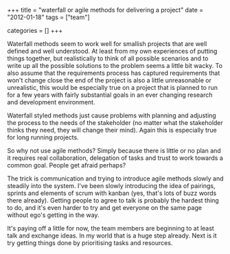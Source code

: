 +++
title = "waterfall or agile methods for delivering a project"
date = "2012-01-18"
tags = ["team"]

categories = []
+++

Waterfall methods seem to work well for smallish projects that are
well defined and well understood. At least from my own experiences of
putting things together, but realistically to think of all possible
scenarios and to write up all the possible solutions to the problem
seems a little bit wacky. To also assume that the requirements process
has captured requirements that won't change close the end of the
project is also a little unreasonable or unrealistic, this would be
especially true on a project that is planned to run for a few years
with fairly substantial goals in an ever changing research and
development environment.

Waterfall styled methods just cause problems with planning and
adjusting the process to the needs of the stakeholder (no matter what
the stakeholder thinks they need, they will change their mind). Again
this is especially true for long running projects.

So why not use agile methods? Simply because there is little or no
plan and it requires real collaboration, delegation of tasks and
trust to work towards a common goal. People get afraid perhaps?

The trick is communication and trying to introduce agile methods
slowly and steadily into the system. I've been slowly introducing the
idea of pairings, sprints and elements of scrum with kanban (yes,
that's lots of buzz words there already). Getting people to agree to
talk is probably the hardest thing to do, and it's even harder to try
and get everyone on the same page without ego's getting in the way.

It's paying off a little for now, the team members are beginning to at
least talk and exchange ideas. In my world that is a huge step
already. Next is it try getting things done by prioritising tasks and
resources.
